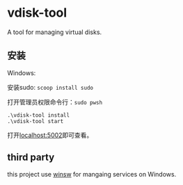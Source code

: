 # vdisk-tool

A tool for managing virtual disks.

## 安装

Windows:

安装sudo: `scoop install sudo`

打开管理员权限命令行：`sudo pwsh`

```
.\vdisk-tool install
.\vdisk-tool start
```

打开[localhost:5002](http://localhost:5002)即可查看。

## third party

this project use [winsw](https://github.com/winsw/winsw) for mangaing services
on Windows.
